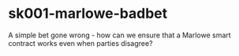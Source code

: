 # sk001-marlowe-badbet
A simple bet gone wrong - how can we ensure that a Marlowe smart contract works even when parties disagree?
